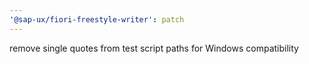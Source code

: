 ```yaml
---
'@sap-ux/fiori-freestyle-writer': patch
---
```


remove single quotes from test script paths for Windows compatibility
